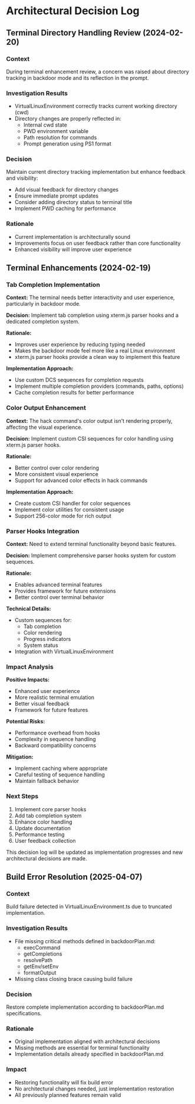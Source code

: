 # Architectural Decision Log

## Terminal Directory Handling Review (2024-02-20)

### Context
During terminal enhancement review, a concern was raised about directory tracking in backdoor mode and its reflection in the prompt.

### Investigation Results
- VirtualLinuxEnvironment correctly tracks current working directory (cwd)
- Directory changes are properly reflected in:
  - Internal cwd state
  - PWD environment variable
  - Path resolution for commands
  - Prompt generation using PS1 format

### Decision
Maintain current directory tracking implementation but enhance feedback and visibility:
- Add visual feedback for directory changes
- Ensure immediate prompt updates
- Consider adding directory status to terminal title
- Implement PWD caching for performance

### Rationale
- Current implementation is architecturally sound
- Improvements focus on user feedback rather than core functionality
- Enhanced visibility will improve user experience

## Terminal Enhancements (2024-02-19)

### Tab Completion Implementation
**Context:** The terminal needs better interactivity and user experience, particularly in backdoor mode.

**Decision:** Implement tab completion using xterm.js parser hooks and a dedicated completion system.

**Rationale:**
- Improves user experience by reducing typing needed
- Makes the backdoor mode feel more like a real Linux environment
- xterm.js parser hooks provide a clean way to implement this feature

**Implementation Approach:**
- Use custom DCS sequences for completion requests
- Implement multiple completion providers (commands, paths, options)
- Cache completion results for better performance

### Color Output Enhancement
**Context:** The hack command's color output isn't rendering properly, affecting the visual experience.

**Decision:** Implement custom CSI sequences for color handling using xterm.js parser hooks.

**Rationale:**
- Better control over color rendering
- More consistent visual experience
- Support for advanced color effects in hack commands

**Implementation Approach:**
- Create custom CSI handler for color sequences
- Implement color utilities for consistent usage
- Support 256-color mode for rich output

### Parser Hooks Integration
**Context:** Need to extend terminal functionality beyond basic features.

**Decision:** Implement comprehensive parser hooks system for custom sequences.

**Rationale:**
- Enables advanced terminal features
- Provides framework for future extensions
- Better control over terminal behavior

**Technical Details:**
- Custom sequences for:
  - Tab completion
  - Color rendering
  - Progress indicators
  - System status
- Integration with VirtualLinuxEnvironment

### Impact Analysis
**Positive Impacts:**
- Enhanced user experience
- More realistic terminal emulation
- Better visual feedback
- Framework for future features

**Potential Risks:**
- Performance overhead from hooks
- Complexity in sequence handling
- Backward compatibility concerns

**Mitigation:**
- Implement caching where appropriate
- Careful testing of sequence handling
- Maintain fallback behavior

### Next Steps
1. Implement core parser hooks
2. Add tab completion system
3. Enhance color handling
4. Update documentation
5. Performance testing
6. User feedback collection

This decision log will be updated as implementation progresses and new architectural decisions are made.

## Build Error Resolution (2025-04-07)

### Context
Build failure detected in VirtualLinuxEnvironment.ts due to truncated implementation.

### Investigation Results
- File missing critical methods defined in backdoorPlan.md:
  - execCommand
  - getCompletions
  - resolvePath
  - getEnv/setEnv
  - formatOutput
- Missing class closing brace causing build failure

### Decision
Restore complete implementation according to backdoorPlan.md specifications.

### Rationale
- Original implementation aligned with architectural decisions
- Missing methods are essential for terminal functionality
- Implementation details already specified in backdoorPlan.md

### Impact
- Restoring functionality will fix build error
- No architectural changes needed, just implementation restoration
- All previously planned features remain valid